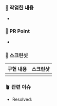 ### 🌱 작업한 내용
- 

### 🌿 PR Point
<!-- 피드백을 받고 싶은 부분이나, 공유하고 싶은 부분 -->
- 

### 📸 스크린샷
<!-- 작업한 화면이 있다면 첨부 -->
| 구현 내용 | 스크린샷 |
| :---: | :---: |
|  |  |

### 🪴 관련 이슈
<!-- 작업한 이슈번호를 # 뒤에 붙이기 -->
- Resolved:

